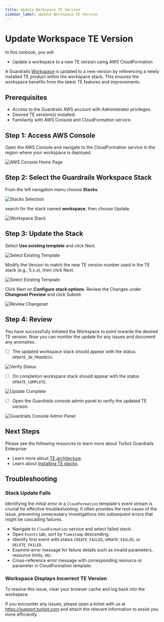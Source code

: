 ```yaml
---
title: Update Workspace TE Version
sidebar_label: Update Workspace TE Version
---
```


# Update Workspace TE Version

In this runbook, you will:
- Update a workspace to a new TE version using AWS CloudFormation

A Guardrails [Workspace](https://turbot.com/guardrails/docs/reference/glossary#glossary) is updated to a new version by referencing a newly installed TE product within the workspace stack. This ensures the workspace benefits from the latest TE features and improvements.

## Prerequisites

- Access to the Guardrails AWS account with Administrator privileges.
- Desired TE version(s) installed.
- Familiarity with AWS Console and CloudFormation service.

## Step 1: Access AWS Console

Open the AWS Console and navigate to the CloudFormation service in the region where your workspace is deployed.

![AWS Console Home Page](/images/docs/guardrails/runbooks/enterprise-install/update-workspace-te-version/update-workspace-aws-console.png)

## Step 2: Select the Guardrails Workspace Stack

From the left navigation menu choose **Stacks**.

![Stacks Selection](/images/docs/guardrails/runbooks/enterprise-install/update-workspace-te-version/update-workspace-select-stacks.png)

search for the stack named **workspace**, then choose Update.

![Workspace Stack](/images/docs/guardrails/runbooks/enterprise-install/update-workspace-te-version/update-workspace-select-workspace-stack.png)

## Step 3: Update the Stack

Select **Use existing template** and click Next.

![Select Existing Template](/images/docs/guardrails/runbooks/enterprise-install/update-workspace-te-version/update-workspace-select-existing.png)

Modify the Version to match the new TE version number used in the TE stack (e.g., 5.x.x), then click Next.

![Select Existing Template](/images/docs/guardrails/runbooks/enterprise-install/update-workspace-te-version/update-workspace-modify-te-version.png)

Click Next on **Configure stack options**. Review the Changes under **Changeset Preview** and click Submit.

![Review Changeset](/images/docs/guardrails/runbooks/enterprise-install/update-workspace-te-version/update-workspace-review-update.png)

## Step 4: Review

You have successfully initiated the Workspace to point towards the desired TE version. Now you can monitor the update for any issues and document any anomalies.

- [ ] The updated workspace stack should appear with the status `UPDATE_IN_PROGRESS`.

![Verify Status](/images/docs/guardrails/runbooks/enterprise-install/update-workspace-te-version/update-workspace-in-progress.png)

- [ ] On completion workspace stack should appear with the status `UPDATE_COMPLETE`.

![Update Complete](/images/docs/guardrails/runbooks/enterprise-install/update-workspace-te-version/update-workspace-complete.png)

- [ ] Open the Guardrails console admin panel to verify the updated TE version.

![Guardrails Console Admin Panel](/images/docs/guardrails/runbooks/enterprise-install/update-workspace-te-version/update-workspace-guardrails-console.png)

## Next Steps

Please see the following resources to learn more about Turbot Guardrails Enterprise:

- Learn more about [TE architecture](https://turbot.com/guardrails/docs/enterprise/architecture).
- Learn about [Installing TE stacks](https://turbot.com/guardrails/docs/enterprise/installation/te-installation).

## Troubleshooting

### Stack Update Fails

Identifying the initial error in a `CloudFormation` template's event stream is crucial for effective troubleshooting. It often provides the root cause of the issue, preventing unnecessary investigations into subsequent errors that might be cascading failures.

- Navigate to `CloudFormation` service and select failed stack.
- Open `Events` tab, sort by `Timestamp` descending.
- Identify first event with status `CREATE_FAILED`, `UPDATE_FAILED`, or `DELETE_FAILED`.
- Examine error message for failure details such as invalid parameters, resource limits, etc.
- Cross-reference error message with corresponding resource or parameter in CloudFormation template.

### Workspace Displays Incorrect TE Version

To resolve this issue, clear your browser cache and log back into the workspace.

If you encounter any issues, please open a ticket with us at https://support.turbot.com and attach the relevant information to assist you more efficiently.